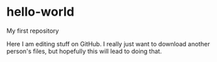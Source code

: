 # hello-world
My first repository

Here I am editing stuff on GitHub. I really just want to download another person's files, but hopefully this will lead to doing that.
